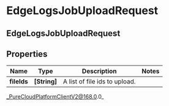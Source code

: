 # EdgeLogsJobUploadRequest

## EdgeLogsJobUploadRequest

## Properties

|Name | Type | Description | Notes|
|------------ | ------------- | ------------- | -------------|
| **fileIds** | **[String]** | A list of file ids to upload. | |



_PureCloudPlatformClientV2@168.0.0_

